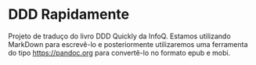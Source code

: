 # DDD Rapidamente

Projeto de traduço do livro DDD Quickly da InfoQ.
Estamos utilizando MarkDown para escrevê-lo e posteriormente utilizaremos uma ferramenta do tipo https://pandoc.org para convertê-lo no formato epub e mobi.


